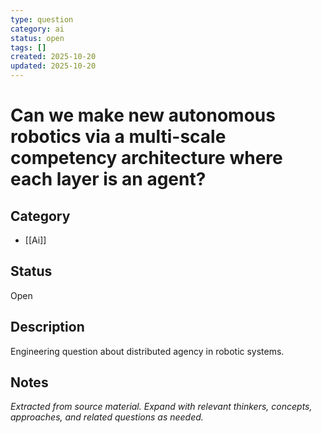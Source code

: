 ```yaml
---
type: question
category: ai
status: open
tags: []
created: 2025-10-20
updated: 2025-10-20
---
```


# Can we make new autonomous robotics via a multi-scale competency architecture where each layer is an agent?

## Category

- [[Ai]]

## Status

Open

## Description

Engineering question about distributed agency in robotic systems.

## Notes

*Extracted from source material. Expand with relevant thinkers, concepts, approaches, and related questions as needed.*
